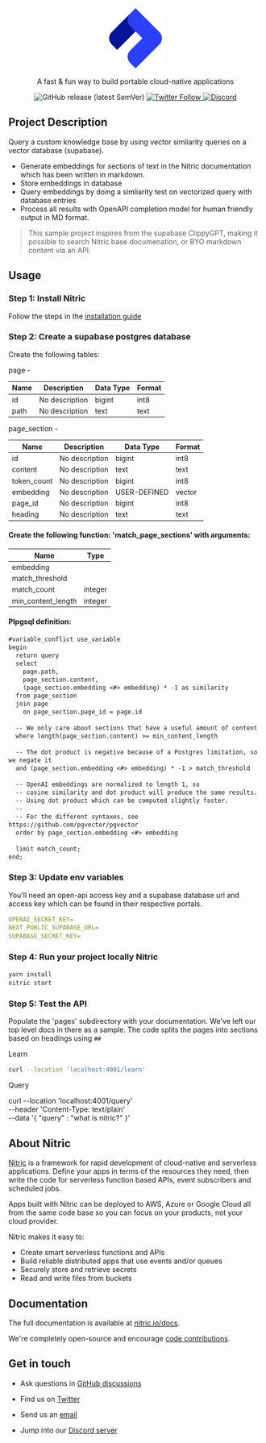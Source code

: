 <p align="center">
  <a href="https://nitric.io">
    <img src="https://raw.githubusercontent.com/nitrictech/nitric/main/docs/assets/nitric-logo.svg" width="120" alt="Nitric Logo"/>
  </a>
</p>

<p align="center">
  A fast & fun way to build portable cloud-native applications
</p>

<p align="center">
  <img alt="GitHub release (latest SemVer)" src="https://img.shields.io/github/v/release/nitrictech/nitric?sort=semver">
  <a href="https://twitter.com/nitric_io">
    <img alt="Twitter Follow" src="https://img.shields.io/twitter/follow/nitric_io?label=Follow&style=social">
  </a>
  <a href="https://nitric.io/chat"><img alt="Discord" src="https://img.shields.io/discord/955259353043173427?label=discord"></a>
</p>

## Project Description

Query a custom knowledge base by using vector simliarity queries on a vector database (supabase).

- Generate embeddings for sections of text in the Nitric documentation which has been written in markdown.
- Store embeddings in database
- Query embeddings by doing a simliarity test on vectorized query with database entries
- Process all results with OpenAPI completion model for human friendly output in MD format.

> This sample project inspires from the supabase ClippyGPT, making it possible to search Nitric base documenation, or BYO markdown content via an API.

## Usage

### Step 1: Install Nitric

Follow the steps in the [installation guide](https://nitric.io/docs/installation)

### Step 2: Create a supabase postgres database

Create the following tables:

page -

| Name | Description    | Data Type | Format |
| ---- | -------------- | --------- | ------ |
| id   | No description | bigint    | int8   |
| path | No description | text      | text   |

page_section -

| Name        | Description    | Data Type    | Format |
| ----------- | -------------- | ------------ | ------ |
| id          | No description | bigint       | int8   |
| content     | No description | text         | text   |
| token_count | No description | bigint       | int8   |
| embedding   | No description | USER-DEFINED | vector |
| page_id     | No description | bigint       | int8   |
| heading     | No description | text         | text   |

#### Create the following function: 'match_page_sections' with arguments:

| Name               | Type    |
| ------------------ | ------- |
| embedding          |         |
| match_threshold    |         |
| match_count        | integer |
| min_content_length | integer |

#### Plpgsql definition:

```plpgsql
#variable_conflict use_variable
begin
  return query
  select
    page.path,
    page_section.content,
    (page_section.embedding <#> embedding) * -1 as similarity
  from page_section
  join page
    on page_section.page_id = page.id

  -- We only care about sections that have a useful amount of content
  where length(page_section.content) >= min_content_length

  -- The dot product is negative because of a Postgres limitation, so we negate it
  and (page_section.embedding <#> embedding) * -1 > match_threshold

  -- OpenAI embeddings are normalized to length 1, so
  -- cosine similarity and dot product will produce the same results.
  -- Using dot product which can be computed slightly faster.
  --
  -- For the different syntaxes, see https://github.com/pgvector/pgvector
  order by page_section.embedding <#> embedding

  limit match_count;
end;
```

### Step 3: Update env variables

You'll need an open-api access key and a supabase database url and access key which can be found in their respective portals.

```yaml
OPENAI_SECRET_KEY=
NEXT_PUBLIC_SUPABASE_URL=
SUPABASE_SECRET_KEY=
```

### Step 4: Run your project locally Nitric

```bash
yarn install
nitric start
```

### Step 5: Test the API

Populate the 'pages' subdirectory with your documentation. We've left our top level docs in there as a sample.
The code splits the pages into sections based on headings using `##`

Learn

```bash
curl --location 'localhost:4001/learn'
```

Query

curl --location 'localhost:4001/query' \
--header 'Content-Type: text/plain' \
--data '{
"query" : "what is nitric?"
}'

## About Nitric

[Nitric](https://nitric.io) is a framework for rapid development of cloud-native and serverless applications. Define your apps in terms of the resources they need, then write the code for serverless function based APIs, event subscribers and scheduled jobs.

Apps built with Nitric can be deployed to AWS, Azure or Google Cloud all from the same code base so you can focus on your products, not your cloud provider.

Nitric makes it easy to:

- Create smart serverless functions and APIs
- Build reliable distributed apps that use events and/or queues
- Securely store and retrieve secrets
- Read and write files from buckets

## Documentation

The full documentation is available at [nitric.io/docs](https://nitric.io/docs).

We're completely open-source and encourage [code contributions](https://nitric.io/docs/contributions).

## Get in touch

- Ask questions in [GitHub discussions](https://github.com/nitrictech/nitric/discussions)

- Find us on [Twitter](https://twitter.com/nitric_io)

- Send us an [email](mailto:maintainers@nitric.io)

- Jump into our [Discord server](https://nitric.io/chat)
